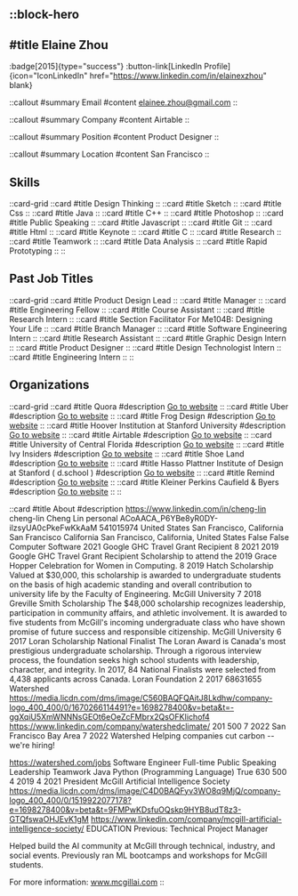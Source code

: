 ::block-hero
---
#title
Elaine Zhou
---

:badge[2015]{type="success"}
:button-link[LinkedIn Profile]{icon="IconLinkedIn" href="https://www.linkedin.com/in/elainexzhou" blank}

::callout
#summary
Email
#content
elainee.zhou@gmail.com
::

::callout
#summary
Company
#content
Airtable
::

::callout
#summary
Position
#content
Product Designer
::

::callout
#summary
Location
#content
San Francisco
::

## Skills
::card-grid
::card
#title
Design Thinking
::
::card
#title
Sketch
::
::card
#title
Css
::
::card
#title
Java
::
::card
#title
C++
::
::card
#title
Photoshop
::
::card
#title
Public Speaking
::
::card
#title
Javascript
::
::card
#title
Git
::
::card
#title
Html
::
::card
#title
Keynote
::
::card
#title
C
::
::card
#title
Research
::
::card
#title
Teamwork
::
::card
#title
Data Analysis
::
::card
#title
Rapid Prototyping
::
::

## Past Job Titles
::card-grid
::card
#title
Product Design Lead
::
::card
#title
Manager
::
::card
#title
Engineering Fellow
::
::card
#title
Course Assistant
::
::card
#title
Research Intern
::
::card
#title
Section Facilitator For Me104B: Designing Your Life
::
::card
#title
Branch Manager
::
::card
#title
Software Engineering Intern
::
::card
#title
Research Assistant
::
::card
#title
Graphic Design Intern
::
::card
#title
Product Designer
::
::card
#title
Design Technologist Intern
::
::card
#title
Engineering Intern
::
::

## Organizations
::card-grid
::card
#title
Quora
#description
[Go to website](quora.com)
::
::card
#title
Uber
#description
[Go to website](uber.com)
::
::card
#title
Frog Design
#description
[Go to website](frogdesign.com)
::
::card
#title
Hoover Institution at Stanford University
#description
[Go to website](hoover.org)
::
::card
#title
Airtable
#description
[Go to website](airtable.com)
::
::card
#title
University of Central Florida
#description
[Go to website](ucf.edu)
::
::card
#title
Ivy Insiders
#description
[Go to website](ivyinsiders.com)
::
::card
#title
Shoe Land
#description
[Go to website](shoeland.com)
::
::card
#title
Hasso Plattner Institute of Design at Stanford ( d.school )
#description
[Go to website](dschool.stanford.edu)
::
::card
#title
Remind
#description
[Go to website](remind.com)
::
::card
#title
Kleiner Perkins Caufield & Byers
#description
[Go to website](kpcb.com)
::
::

::card
#title
About
#description
https://www.linkedin.com/in/cheng-lin cheng-lin Cheng Lin personal ACoAACA_P6YBe8yR0DY-ilzsyUA0cPkeFwKkAaM 541015974 United States San Francisco, California San Francisco California San Francisco, California, United States False False Computer Software 2021 Google GHC Travel Grant Recipient 8 2021 2019 Google GHC Travel Grant Recipient Scholarship to attend the 2019 Grace Hopper Celebration for Women in Computing. 8 2019 Hatch Scholarship Valued at $30,000, this scholarship is awarded to undergraduate students on the basis of high academic standing and overall contribution to university life by the Faculty of Engineering. McGill University 7 2018 Greville Smith Scholarship The $48,000 scholarship recognizes leadership, participation in community affairs, and athletic involvement. It is awarded to five students from McGill's incoming undergraduate class who have shown promise of future success and responsible citizenship. McGill University 6 2017 Loran Scholarship National Finalist The Loran Award is Canada's most prestigious undergraduate scholarship. Through a rigorous interview process, the foundation seeks high school students with leadership, character, and integrity. In 2017, 84 National Finalists were selected from 4,438 applicants across Canada. Loran Foundation 2 2017 68631655 Watershed https://media.licdn.com/dms/image/C560BAQFQAitJ8Lkdhw/company-logo_400_400/0/1670266114491?e=1698278400&v=beta&t=-ggXqiU5XmWNNNsGEOt6eOeZcFMbrx2QsOFKIichof4 https://www.linkedin.com/company/watershedclimate/ 201 500 7 2022 San Francisco Bay Area 7 2022 Watershed Helping companies cut carbon -- we're hiring!

https://watershed.com/jobs Software Engineer Full-time Public Speaking Leadership Teamwork Java Python (Programming Language) True 630 500 4 2019 4 2021 President McGill Artificial Intelligence Society https://media.licdn.com/dms/image/C4D0BAQFyv3WO8q9MjQ/company-logo_400_400/0/1519922077178?e=1698278400&v=beta&t=9FMPwKDsfuOQskp9HYB8udT8z3-GTQfswaOHJEvK1gM https://www.linkedin.com/company/mcgill-artificial-intelligence-society/ EDUCATION Previous: Technical Project Manager

Helped build the AI community at McGill through technical, industry, and social events. Previously ran ML bootcamps and workshops for McGill students.

For more information: www.mcgillai.com
::
